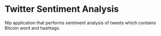 # Twitter Sentiment Analysis
Nlp application that performs sentiment analysis of tweets which contains Bitcoin word and hashtags.
